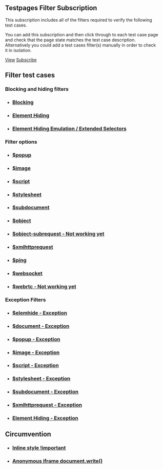 <section class="site-panel">
  <h2>Testpages Filter Subscription</h2>
  <p>This subscription includes all of the filters required to verify the following test cases.</p>
  <p>You can add this subscription and then click through to each test case page and check that the page state matches the test case description. Alternatively you could add a test cases filter(s) manually in order to check it in isolation.</p> 
  <a class="site-button" href="/abp-testcase-subscription.txt" target="_blank">View</a>
  <a class="site-button" href="abp:subscribe?location=http%3A%2F%2Ftestpages.adblockplus.org%2Fabp-testcase-subscription.txt&amp;title=ABP%20Testcase%20Subscription"">Subscribe</a>
</section>

<section class="site-panel">
  <h2>Filter test cases</h2>
  <h3>Blocking and hiding filters</h3>
  <ul class="site-pagelist">
    <li>
      <a href="filters/blocking">
        <h3>Blocking</h3>
      </a>
    </li>
    <li>
      <a href="filters/element-hiding">
        <h3>Element Hiding</h3>
      </a>
    </li>
    <li>
      <a href="filters/element-hiding-emulation">
        <h3>Element Hiding Emulation / Extended Selectors</h3>
      </a>
    </li>
  </ul>
  <h3>Filter options</h3>
  <ul class="site-pagelist">
    <li>
      <a href="filters/popup">
        <h3>$popup</h3>
      </a>
    </li>
    <li>
      <a href="filters/image">
        <h3>$image</h3>
      </a>
    </li>
    <li>
      <a href="filters/script">
        <h3>$script</h3>
      </a>
    </li>
    <li>
      <a href="filters/stylesheet">
        <h3>$stylesheet</h3>
      </a>
    </li>
    <li>
      <a href="filters/subdocument">
        <h3>$subdocument</h3>
      </a>
    </li>
    <li>
      <a href="filters/object">
        <h3>$object</h3>
      </a>
    </li>
    <li>
      <a href="filters/object-subrequest">
        <h3>$object-subrequest - Not working yet</h3>
      </a>
    </li>
    <li>
      <a href="filters/xmlhttprequest">
        <h3>$xmlhttprequest</h3>
      </a>
    </li>
    <li>
      <a href="filters/ping">
        <h3>$ping</h3>
      </a>
    </li>
    <li>
      <a href="filters/websocket">
        <h3>$websocket</h3>
      </a>
    </li>
    <li>
      <a href="filters/webrtc">
        <h3>$webrtc - Not working yet</h3>
      </a>
    </li>
    </ul>
    <h3>Exception Filters</h3>
    <ul class="site-pagelist">
    <li>
      <a href="exceptions/elemhide">
        <h3>$elemhide - Exception</h3>
      </a>
    </li>
    <li>
      <a href="exceptions/document">
        <h3>$document - Exception</h3>
      </a>
    </li>
    <li>
      <a href="exceptions/popup">
        <h3>$popup - Exception</h3>
      </a>
    </li>
    <li>
      <a href="exceptions/image">
        <h3>$image - Exception</h3>
      </a>
    </li>
    <li>
      <a href="exceptions/script">
        <h3>$script - Exception</h3>
      </a>
    </li>
    <li>
      <a href="exceptions/stylesheet">
        <h3>$stylesheet - Exception</h3>
      </a>
    </li>
    <li>
      <a href="exceptions/subdocument">
        <h3>$subdocument - Exception</h3>
      </a>
    </li>
    <li>
      <a href="exceptions/xmlhttprequest">
        <h3>$xmlhttprequest - Exception</h3>
      </a>
    </li>
    <li>
      <a href="exceptions/element-hiding">
        <h3>Element Hiding - Exception</h3>
      </a>
    </li>
    </ul>
</section>

<section class="site-panel">
  <h2>Circumvention</h2>
  <ul class="site-pagelist">
    <li>
      <a href="circumvention/inline-style-important">
        <h3>Inline style !important</h3>
      </a>
    </li>
    <li>
      <a href="circumvention/anoniframe-documentwrite">
        <h3>Anonymous iframe document.write()</h3>
      </a>
    </li>
  </ul>
</section>